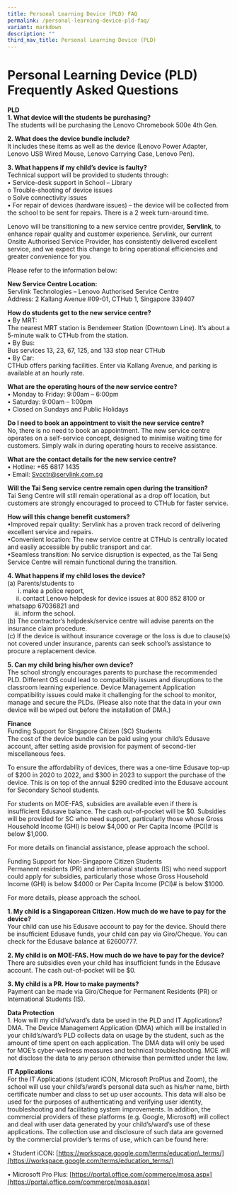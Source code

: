 ```yaml
---
title: Personal Learning Device (PLD) FAQ
permalink: /personal-learning-device-pld-faq/
variant: markdown
description: ""
third_nav_title: Personal Learning Device (PLD)
---
```

# Personal Learning Device (PLD) Frequently Asked Questions

**PLD**  
**1\. What device will the students be purchasing?**  
The students will be purchasing the Lenovo Chromebook 500e 4th Gen.

**2\. What does the device bundle include?**  
It includes these items as well as the device (Lenovo Power Adapter, Lenovo USB Wired Mouse, Lenovo Carrying Case, Lenovo Pen).

**3\. What happens if my child’s device is faulty?**  
Technical support will be provided to students through:  
• Service-desk support in School – Library  
o Trouble-shooting of device issues  
o Solve connectivity issues  
• For repair of devices (hardware issues) – the device will be collected from the school to be sent for repairs. There is a 2 week turn-around time.<br>

Lenovo will be transitioning to a new service centre provider, **Servlink**, to enhance repair quality and customer experience. Servlink, our current Onsite Authorised Service Provider, has consistently delivered excellent service, and we expect this change to bring operational efficiencies and greater convenience for you.

Please refer to the information below:

**New Service Centre Location:**<br>
Servlink Technologies – Lenovo Authorised Service Centre<br>
Address: 2 Kallang Avenue #09-01, CTHub 1, Singapore 339407

**How do students get to the new service centre?**<br>
•	By MRT:<br>
The nearest MRT station is Bendemeer Station (Downtown Line). It’s about a 5-minute walk to CTHub from the station.<br>
•	By Bus: <br>
Bus services 13, 23, 67, 125, and 133 stop near CTHub <br>
•	By Car: <br>
CTHub offers parking facilities. Enter via Kallang Avenue, and parking is available at an hourly rate. 

**What are the operating hours of the new service centre?** <br>
•	Monday to Friday: 9:00am – 6:00pm <br>
•	Saturday: 9:00am – 1:00pm <br>
•	Closed on Sundays and Public Holidays<br>

**Do I need to book an appointment to visit the new service centre?**<br>
No, there is no need to book an appointment. The new service centre operates on a self-service concept, designed to minimise waiting time for customers. Simply walk in during operating hours to receive assistance.

**What are the contact details for the new service centre?**<br>
•	Hotline: +65 6817 1435 <br>
•	Email: Svcctr@servlink.com.sg <br>

**Will the Tai Seng service centre remain open during the transition?**<br>
Tai Seng Centre will still remain operational as a drop off location, but customers are strongly encouraged to proceed to CTHub for faster service.<br>

**How will this change benefit customers?**<br>
•Improved repair quality: Servlink has a proven track record of delivering excellent service and repairs.<br>
•Convenient location: The new service centre at CTHub is centrally located and easily accessible by public transport and car.<br>
•Seamless transition: No service disruption is expected, as the Tai Seng Service Centre will remain functional during the transition.<br>

**4\. What happens if my child loses the device?**  
(a) Parents/students to  
&nbsp; &nbsp; &nbsp; i. make a police report,  
&nbsp; &nbsp; &nbsp;ii. contact Lenovo helpdesk for device issues at 800 852 8100 or whatsapp 67036821 and  
&nbsp; &nbsp; iii. inform the school.<br>
(b) The contractor’s helpdesk/service centre will advise parents on the insurance claim procedure.<br>
(c) If the device is without insurance coverage or the loss is due to clause(s) not covered under insurance, parents can seek school’s assistance to procure a replacement device.<br>

**5\. Can my child bring his/her own device?**  
The school strongly encourages parents to purchase the recommended PLD. Different OS could lead to compatibility issues and disruptions to the classroom learning experience. Device Management Application compatibility issues could make it challenging for the school to monitor, manage and secure the PLDs. (Please also note that the data in your own device will be wiped out before the installation of DMA.)

**Finance**  
Funding Support for Singapore Citizen (SC) Students  
The cost of the device bundle can be paid using your child’s Edusave account, after setting aside provision for payment of second-tier miscellaneous fees.

To ensure the affordability of devices, there was a one-time Edusave top-up of $200 in 2020 to 2022, and $300 in 2023 to support the purchase of the device. This is on top of the annual $290 credited into the Edusave account for Secondary School students.

For students on MOE-FAS, subsidies are available even if there is insufficient Edusave balance. The cash out-of-pocket will be $0. Subsidies will be provided for SC who need support, particularly those whose Gross Household Income (GHI) is below $4,000 or Per Capita Income (PCI)# is below $1,000.

For more details on financial assistance, please approach the school.

Funding Support for Non-Singapore Citizen Students  
Permanent residents (PR) and international students (IS) who need support could apply for subsidies, particularly those whose Gross Household Income (GHI) is below $4000 or Per Capita Income (PCI)# is below $1000.

For more details, please approach the school.

**1\. My child is a Singaporean Citizen. How much do we have to pay for the device?**  
Your child can use his Edusave account to pay for the device. Should there be insufficient Edusave funds, your child can pay via Giro/Cheque. You can check for the Edusave balance at 62600777.

**2\. My child is on MOE-FAS. How much do we have to pay for the device?**  
There are subsidies even your child has insufficient funds in the Edusave account. The cash out-of-pocket will be $0.

**3\. My child is a PR. How to make payments?**  
Payment can be made via Giro/Cheque for Permanent Residents (PR) or International Students (IS).

**Data Protection**  
1\. How will my child’s/ward’s data be used in the PLD and IT Applications?  
DMA. The Device Management Application (DMA) which will be installed in your child’s/ward’s PLD collects data on usage by the student, such as the amount of time spent on each application. The DMA data will only be used for MOE’s cyber-wellness measures and technical troubleshooting. MOE will not disclose the data to any person otherwise than permitted under the law.

**IT Applications**  
For the IT Applications (student iCON, Microsoft ProPlus and Zoom), the school will use your child’s/ward’s personal data such as his/her name, birth certificate number and class to set up user accounts. This data will also be used for the purposes of authenticating and verifying user identity, troubleshooting and facilitating system improvements. In addition, the commercial providers of these platforms (e.g. Google, Microsoft) will collect and deal with user data generated by your child’s/ward’s use of these applications. The collection use and disclosure of such data are governed by the commercial provider’s terms of use, which can be found here:

• Student iCON:&nbsp;[https://workspace.google.com/terms/education\_terms/](https://workspace.google.com/terms/education_terms/)

• Microsoft Pro Plus:&nbsp;[https://portal.office.com/commerce/mosa.aspx](https://portal.office.com/commerce/mosa.aspx)
